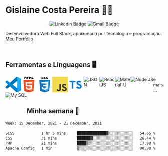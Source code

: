 # Gislaine Costa Pereira :woman_technologist:

<div align="center">
  
[![Linkedin Badge](https://img.shields.io/badge/-LinkedIn-blue?style=flat-square&logo=Linkedin&logoColor=white&link=https://www.linkedin.com/in/gislainecostapereira/)](https://www.linkedin.com/in/gislainecostapereira/)
[![Gmail Badge](https://img.shields.io/badge/-Gmail-c14438?style=flat-square&logo=Gmail&logoColor=white&link=mailto:gislainecosta@agronoma.eng.br)](mailto:gislainecosta@agronoma.eng.br)

</div>

Desenvolvedora Web Full Stack, apaixonada por tecnologia e programação.<br>
[Meu Portfólio](http://gislaine-costa.surge.sh/) 

<br>

## Ferramentas e Linguagens 🖥️ 

<img align="left" alt="Visual Studio Code" width="50px" src="https://raw.githubusercontent.com/github/explore/80688e429a7d4ef2fca1e82350fe8e3517d3494d/topics/visual-studio-code/visual-studio-code.png" />
<img align="left" alt="HTML5" width="50px" src="https://raw.githubusercontent.com/github/explore/80688e429a7d4ef2fca1e82350fe8e3517d3494d/topics/html/html.png" />
<img align="left" alt="CSS3" width="50px" src="https://raw.githubusercontent.com/github/explore/80688e429a7d4ef2fca1e82350fe8e3517d3494d/topics/css/css.png" />
<img align="left" alt="JavaScript" width="50px" src="https://raw.githubusercontent.com/github/explore/80688e429a7d4ef2fca1e82350fe8e3517d3494d/topics/javascript/javascript.png" />
<img align="left" alt="Typescript" width="50px" src="https://raw.githubusercontent.com/vscode-icons/vscode-icons/1120bad531c928642d2ee49942be079a9fb0519b/icons/file_type_typescript.svg" />
<img align="left" alt="JSON" width="50px" src="https://static-00.iconduck.com/assets.00/json-icon-512x512-h328j6d1.png" />
<img align="left" alt="ReactJS" width="50px" src="https://nextsoftware.io/files/images/logos/main/reactjs-logo.png" />
<img align="left" alt="Material-Ui" width="50px" src="https://img.icons8.com/color/480/material-ui.png" />
<img align="left" alt="Node JS" height="50px" src="https://user-images.githubusercontent.com/4727/38117898-75c704e4-336c-11e8-82bb-dffd73f55e94.png" />
<img align="left" alt="My SQL" height="50px" src="https://cdn.icon-icons.com/icons2/2699/PNG/512/mysql_logo_icon_169941.png" />
 e mais...
 <br>
 <br>


## Minha semana 📅
<!--START_SECTION:waka-->
```text
Week: 15 December, 2021 - 21 December, 2021

SCSS            1 hr 5 mins     █████████████▓░░░░░░░░░░░   54.65 % 
CSS             31 mins         ██████▓░░░░░░░░░░░░░░░░░░   26.44 % 
PHP             21 mins         ████▒░░░░░░░░░░░░░░░░░░░░   17.98 % 
Apache Config   1 min           ▒░░░░░░░░░░░░░░░░░░░░░░░░   00.90 % 
```
<!--END_SECTION:waka-->
